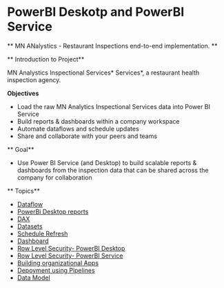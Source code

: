 # PowerBI Deskotp and PowerBI Service
** MN ANalystics - Restaurant Inspections end-to-end implementation. **
 
** Introduction to Project**

 MN Analystics Inspectional Services* Services*, a restaurant health inspection agency.

**Objectives**
 - Load the raw MN Analytics Inspectional Services data into Power BI Service
 - Build reports & dashboards within a company workspace
 - Automate dataflows and schedule updates
 - Share and collaborate with your peers and teams
 
** Goal**
 - Use Power BI Service (and Desktop) to build scalable reports & dashboards from the inspection data that can be shared across the company for collaboration
 
** Topics**
 - [Dataflow](https://github.com/manoj-panicker-github/PowerBI/blob/main/Dataflow.png)
 - [PowerBi Desktop reports](https://github.com/manoj-panicker-github/PowerBI/blob/main/Inspections%20%20%26%20Violations%20-%20Page.png)
 - [DAX](https://github.com/manoj-panicker-github/PowerBI/blob/main/DAX-%20Measures.png)
 - [Datasets](https://github.com/manoj-panicker-github/PowerBI/blob/main/Dataset.png)
 - [Schedule Refresh](https://github.com/manoj-panicker-github/PowerBI/blob/main/Scheduled%20Refresh.png)
 - [Dashboard](https://github.com/manoj-panicker-github/PowerBI/blob/main/Restaurant%20Inspections%20-%20Dashbaord.png)
 - [Row Level Security- PowerBI Desktop](https://github.com/manoj-panicker-github/PowerBI/blob/main/RLS-%20Roles.png)
 - [Row Level Security- PowerBI Service](https://github.com/manoj-panicker-github/PowerBI/blob/main/RLS-%20PowerBI%20Service.png)
 - [Building organizational Apps](https://github.com/manoj-panicker-github/PowerBI/blob/main/Organizational%20App.png)
 - [Depoyment using Pipelines](https://github.com/manoj-panicker-github/PowerBI/blob/main/Pipeline%20configuration.png)
 - [Data Model](https://github.com/manoj-panicker-github/PowerBI/blob/main/Data%20Model.png)

